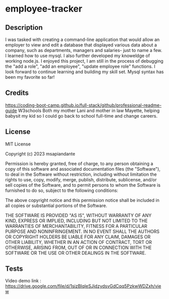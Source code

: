 # employee-tracker
## Description

I was tasked with creating a command-line application that would allow an employer to view and edit a database that displayed various data about a company, such as departments, managers and salaries- just to name a few. I learned how to use mysql. I also further developed my knoweldge of working node.js. I enjoyed this project, I am still in the process of debugging the "add a role", "add an employee", "update employee role" functions. I look forward to continue learning and building my skill set. Mysql syntax has been my favorite so far! 


## Credits
https://coding-boot-camp.github.io/full-stack/github/professional-readme-guide
W3schools 
Both my mother Lani and mother in law Mayette, helping babysit my kid so I could go back to school full-time and change careers. 

## License

MIT License

Copyright (c) 2023 msapiandante

Permission is hereby granted, free of charge, to any person obtaining a copy
of this software and associated documentation files (the "Software"), to deal
in the Software without restriction, including without limitation the rights
to use, copy, modify, merge, publish, distribute, sublicense, and/or sell
copies of the Software, and to permit persons to whom the Software is
furnished to do so, subject to the following conditions:

The above copyright notice and this permission notice shall be included in all
copies or substantial portions of the Software.

THE SOFTWARE IS PROVIDED "AS IS", WITHOUT WARRANTY OF ANY KIND, EXPRESS OR
IMPLIED, INCLUDING BUT NOT LIMITED TO THE WARRANTIES OF MERCHANTABILITY,
FITNESS FOR A PARTICULAR PURPOSE AND NONINFRINGEMENT. IN NO EVENT SHALL THE
AUTHORS OR COPYRIGHT HOLDERS BE LIABLE FOR ANY CLAIM, DAMAGES OR OTHER
LIABILITY, WHETHER IN AN ACTION OF CONTRACT, TORT OR OTHERWISE, ARISING FROM,
OUT OF OR IN CONNECTION WITH THE SOFTWARE OR THE USE OR OTHER DEALINGS IN THE
SOFTWARE.


## Tests
Video demo link : https://drive.google.com/file/d/1sizBIqleSJjdzydsvGdCqq5PzkwWDZxh/view